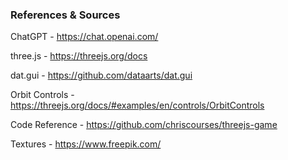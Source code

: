 ### References & Sources

ChatGPT - https://chat.openai.com/

three.js - https://threejs.org/docs

dat.gui - https://github.com/dataarts/dat.gui

Orbit Controls - https://threejs.org/docs/#examples/en/controls/OrbitControls

Code Reference - https://github.com/chriscourses/threejs-game

Textures - https://www.freepik.com/
